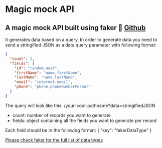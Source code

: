 # Magic mock API

## A magic mock API built using faker 🧙‍ [Github](https://github.com/jonatns/magic-mock-api)


It generates data based on a query. In order to generate data you need to send a stringified JSON as a data query parameter with following format:

```json
{
  "count": 2,
  "fields": {
    "id": "random.uuid",
    "firstName": "name.firstName",
    "lastName": "name.lastName",
    "email": "internet.email",
    "phone": "phone.phoneNumberFormat"
  }
}
```

The query will look like this: /your-cool-pathname?data=stringifiedJSON

* count: number of records you want to generate
* fields: object containing all the fields you want to generate per record

Each field should be in the following format: { "key": "fakerDataType" }

[Please check faker for the full list of data types](http://marak.github.io/faker.js "Faker")
